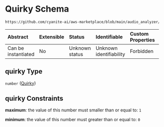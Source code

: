 # Quirky Schema

```txt
https://github.com/cyanite-ai/aws-marketplace/blob/main/audio_analyzer/schemes/marketplace_v1/schema/TaggingV8.schema.json#/$defs/MoodAdvancedScoresV1/properties/quirky
```



| Abstract            | Extensible | Status         | Identifiable            | Custom Properties | Additional Properties | Access Restrictions | Defined In                                                                     |
| :------------------ | :--------- | :------------- | :---------------------- | :---------------- | :-------------------- | :------------------ | :----------------------------------------------------------------------------- |
| Can be instantiated | No         | Unknown status | Unknown identifiability | Forbidden         | Allowed               | none                | [TaggingV8.schema.json\*](../out/TaggingV8.schema.json "open original schema") |

## quirky Type

`number` ([Quirky](taggingv8-defs-moodadvancedscoresv1-properties-quirky.md))

## quirky Constraints

**maximum**: the value of this number must smaller than or equal to: `1`

**minimum**: the value of this number must greater than or equal to: `0`
